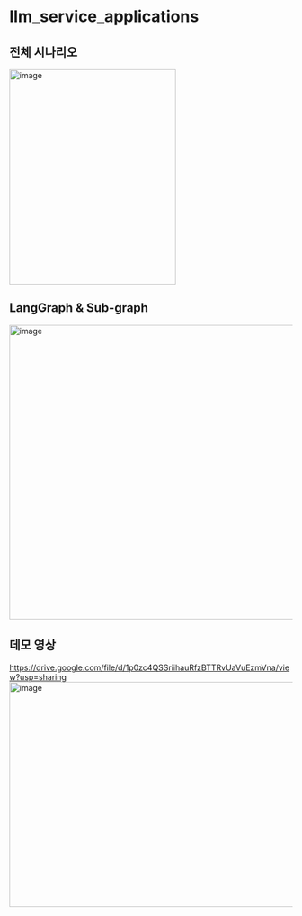 # llm_service_applications

## 전체 시나리오
<img width="296" height="382" alt="image" src="https://github.com/user-attachments/assets/f7e31d34-9fdd-43fc-bcf8-e7c723eba079" />


## LangGraph & Sub-graph
<img width="613" height="523" alt="image" src="https://github.com/user-attachments/assets/286dd8a4-7865-4327-b7f2-01e0418b3e49" />


## 데모 영상
https://drive.google.com/file/d/1p0zc4QSSriihauRfzBTTRvUaVuEzmVna/view?usp=sharing
<img width="706" height="400" alt="image" src="https://github.com/user-attachments/assets/65fa1fe7-9d8c-40a3-af23-5e85895c21d7" />

